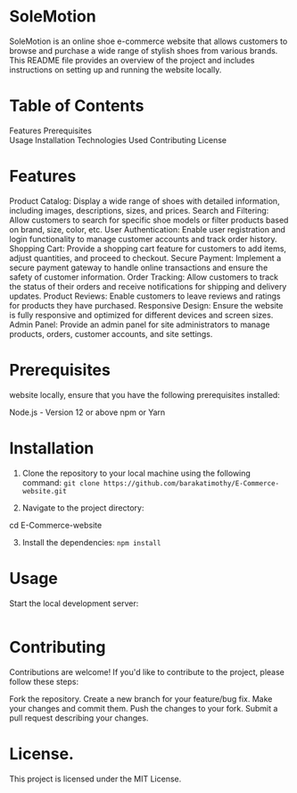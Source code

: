 # SoleMotion

SoleMotion is an online shoe e-commerce website that allows customers to browse and purchase a wide range of stylish shoes from various brands. This README file provides an overview of the project and includes instructions on setting up and running the website locally. 

# Table of Contents
Features
Prerequisites   
Usage
Installation
Technologies Used
Contributing
License

# Features

Product Catalog: Display a wide range of shoes with detailed information, including images, descriptions, sizes, and prices.
Search and Filtering: Allow customers to search for specific shoe models or filter products based on brand, size, color, etc.
User Authentication: Enable user registration and login functionality to manage customer accounts and track order history.
Shopping Cart: Provide a shopping cart feature for customers to add items, adjust quantities, and proceed to checkout.
Secure Payment: Implement a secure payment gateway to handle online transactions and ensure the safety of customer information.
Order Tracking: Allow customers to track the status of their orders and receive notifications for shipping and delivery updates.
Product Reviews: Enable customers to leave reviews and ratings for products they have purchased.
Responsive Design: Ensure the website is fully responsive and optimized for different devices and screen sizes.
Admin Panel: Provide an admin panel for site administrators to manage products, orders, customer accounts, and site settings.


# Prerequisites

 website locally, ensure that you have the following prerequisites installed:

Node.js - Version 12 or above
npm or Yarn
# Installation

1. Clone the repository to your local machine using the following command:
``` git clone https://github.com/barakatimothy/E-Commerce-website.git ```

2. Navigate to the project directory:

 cd E-Commerce-website

3. Install the dependencies:
   ``` npm install ```

# Usage
Start the local development server:

```npm start
```

# Contributing

Contributions are welcome! If you'd like to contribute to the project, please follow these steps:

Fork the repository.
Create a new branch for your feature/bug fix.
Make your changes and commit them.
Push the changes to your fork.
Submit a pull request describing your changes.

# License.

This project is licensed under the MIT License.
